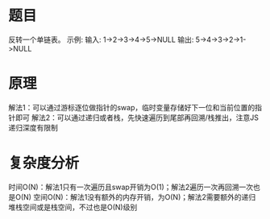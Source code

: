 # 题目
反转一个单链表。
示例:
输入: 1->2->3->4->5->NULL
输出: 5->4->3->2->1->NULL

# 原理
解法1：可以通过游标逐位做指针的swap，临时变量存储好下一位和当前位置的指针即可
解法2：可以通过递归或者栈，先快速遍历到尾部再回溯/栈推出，注意JS递归深度有限制

# 复杂度分析
时间O(N)：解法1只有一次遍历且swap开销为O(1)；解法2遍历一次再回溯一次也是O(N)
空间O(N)：解法1没有额外的内存开销，为O(N)；解法2需要额外的递归堆栈空间或是栈空间，不过也是O(N)级别
